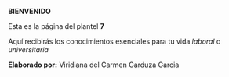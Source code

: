 <html>
<head>
<title> COBATAB PLANTEL 7 </title>
</head>
<body>
<p> <b>BIENVENIDO</b></p>
<p> Esta es la página del plantel <b>7</b> </p>
<p>Aquí recibirás los conocimientos esenciales para tu vida <i>laboral</i> o 
<i>universitaria</i></p> 
<p><b>Elaborado por:</b> Viridiana del Carmen Garduza Garcia </p>
</body>
</html>
